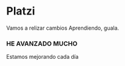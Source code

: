 # Platzi
Vamos a relizar cambios
Aprendiendo, guala.


### HE AVANZADO MUCHO

Estamos mejorando cada día
